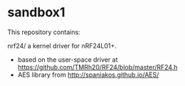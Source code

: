 # sandbox1
This repository contains:

nrf24/    a kernel driver for nRF24L01+. 
 * based on the user-space driver at https://github.com/TMRh20/RF24/blob/master/RF24.h
 * AES library from http://spaniakos.github.io/AES/
